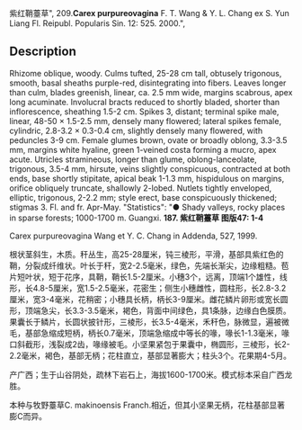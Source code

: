 紫红鞘薹草",
209.**Carex purpureovagina** F. T. Wang & Y. L. Chang ex S. Yun Liang Fl. Reipubl. Popularis Sin. 12: 525. 2000.",

## Description
Rhizome oblique, woody. Culms tufted, 25-28 cm tall, obtusely trigonous, smooth, basal sheaths purple-red, disintegrating into fibers. Leaves longer than culm, blades greenish, linear, ca. 2.5 mm wide, margins scabrous, apex long acuminate. Involucral bracts reduced to shortly bladed, shorter than inflorescence, sheathing 1.5-2 cm. Spikes 3, distant; terminal spike male, linear, 48-50 × 1.5-2.5 mm, densely many flowered; lateral spikes female, cylindric, 2.8-3.2 × 0.3-0.4 cm, slightly densely many flowered, with peduncles 3-9 cm. Female glumes brown, ovate or broadly oblong, 3.3-3.5 mm, margins white hyaline, green 1-veined costa forming a mucro, apex acute. Utricles stramineous, longer than glume, oblong-lanceolate, trigonous, 3.5-4 mm, hirsute, veins slightly conspicuous, contracted at both ends, base shortly stipitate, apical beak 1-1.3 mm, hispidulous on margins, orifice obliquely truncate, shallowly 2-lobed. Nutlets tightly enveloped, elliptic, trigonous, 2-2.2 mm; style erect, base conspicuously thickened; stigmas 3. Fl. and fr. Apr-May.
  "Statistics": "● Shady valleys, rocky places in sparse forests; 1000-1700 m. Guangxi.
**187. 紫红鞘薹草 图版47: 1-4**

Carex purpureovagina Wang et Y. C. Chang in Addenda, 527, 1999.

根状茎斜生，木质。秆丛生，高25-28厘米，钝三棱形，平滑，基部具紫红色的鞘，分裂成纤维状。叶长于秆，宽2-2.5毫米，绿色，先端长渐尖，边缘粗糙。苞片短叶状，短于花序，具鞘，鞘长1.5-2厘米。小穗3个，远离，顶端1个雄性，线形，长4.8-5厘米，宽1.5-2.5毫米，花密生；侧生小穗雌性，圆柱形，长2.8-3.2厘米，宽3-4毫米，花稍密；小穗具长柄，柄长3-9厘米。雌花鳞片卵形或宽长圆形，顶端急尖，长3.3-3.5毫米，褐色，背面中间绿色，具1条脉，边缘白色膜质。果囊长于鳞片，长圆状披针形，三棱形，长3.5-4毫米，禾秆色，脉微显，遍被微毛，基部急缩成短柄，柄长0.7毫米，顶端急缩成中等长的喙，喙长1-1.3毫米，喙口斜截形，浅裂成2齿，喙缘被毛。小坚果紧包于果囊中，椭圆形，三棱形，长2-2.2毫米，褐色，基部无柄；花柱直立，基部显著膨大；柱头3个。花果期4-5月。

产广西；生于山谷阴处，疏林下岩石上，海拔1600-1700米。模式标本采自广西龙胜。

本种与牧野薹草C. makinoensis Franch.相近，但其小坚果无柄，花柱基部显著膨C而异。

